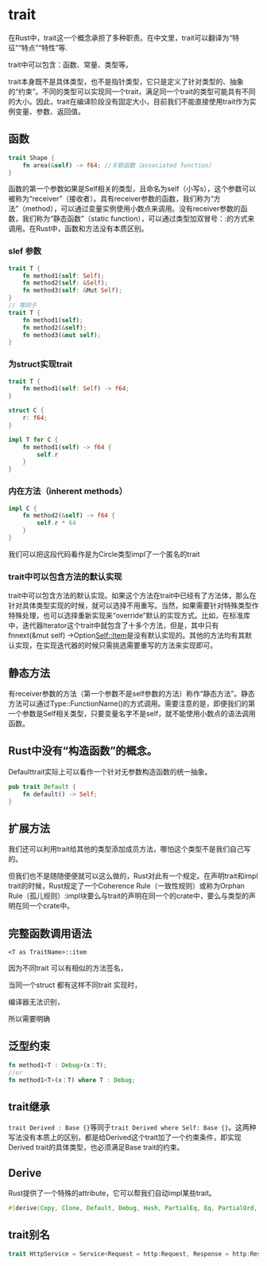 # trait

在Rust中，trait这一个概念承担了多种职责。在中文里，trait可以翻译为“特征”“特点”“特性”等.

trait中可以包含：函数、常量、类型等。

trait本身既不是具体类型，也不是指针类型，它只是定义了针对类型的、抽象的“约束”。不同的类型可以实现同一个trait，满足同一个trait的类型可能具有不同的大小。因此，trait在编译阶段没有固定大小，目前我们不能直接使用trait作为实例变量、参数、返回值。

## 函数

``` Rust
trait Shape {
    fn area(&self) -> f64; //关联函数（associated function）
}
```

函数的第一个参数如果是Self相关的类型，且命名为self（小写s），这个参数可以被称为“receiver”（接收者）。具有receiver参数的函数，我们称为“方法”（method），可以通过变量实例使用小数点来调用。没有receiver参数的函数，我们称为“静态函数”（static function），可以通过类型加双冒号：:的方式来调用。在Rust中，函数和方法没有本质区别。

### slef 参数

``` Rust
trait T {
    fn method1(self: Self); 
    fn method2(self: &Self); 
    fn method3(self: &Mut Self); 
}
// 等同于
trait T {
    fn method1(self); 
    fn method2(&self); 
    fn method3(&mut self); 
}
```

### 为struct实现trait

``` Rust
trait T {
    fn method1(self: Self) -> f64; 
}

struct C {
    r: f64;
}

impl T for C {
    fn method1(self) -> f64 {
        self.r
    }
}
```

### 内在方法（inherent methods）

``` Rust
impl C {
    fn method2(&self) -> f64 {
        self.r * 64
    }
}
```

我们可以把这段代码看作是为Circle类型impl了一个匿名的trait

### trait中可以包含方法的默认实现

trait中可以包含方法的默认实现。如果这个方法在trait中已经有了方法体，那么在针对具体类型实现的时候，就可以选择不用重写。当然，如果需要针对特殊类型作特殊处理，也可以选择重新实现来“override”默认的实现方式。比如，在标准库中，迭代器Iterator这个trait中就包含了十多个方法，但是，其中只有fnnext(&mut self) ->Option<Self::Item>是没有默认实现的。其他的方法均有其默认实现，在实现迭代器的时候只需挑选需要重写的方法来实现即可。

## 静态方法

有receiver参数的方法（第一个参数不是self参数的方法）称作“静态方法”。静态方法可以通过Type::FunctionName()的方式调用。需要注意的是，即便我们的第一个参数是Self相关类型，只要变量名字不是self，就不能使用小数点的语法调用函数。

## Rust中没有“构造函数”的概念。

Defaulttrait实际上可以看作一个针对无参数构造函数的统一抽象。

``` Rust
pub trait Default {
    fn default() -> Self;
}
```

## 扩展方法

我们还可以利用trait给其他的类型添加成员方法，哪怕这个类型不是我们自己写的。

但我们也不是随随便便就可以这么做的，Rust对此有一个规定。在声明trait和impl trait的时候，Rust规定了一个Coherence Rule（一致性规则）或称为Orphan Rule（孤儿规则）:impl块要么与trait的声明在同一个的crate中，要么与类型的声明在同一个crate中。

## 完整函数调用语法

`<T as TraitName>::item`

因为不同trait 可以有相似的方法签名， 

当同一个struct 都有这样不同trait 实现时，

编译器无法识别，

所以需要明确

## 泛型约束

``` Rust
fn method1<T : Debug>(x：T);
//or
fn method1<T>(x：T) where T : Debug;
```

## trait继承

`trait Derived : Base {}`等同于`trait Derived where Self: Base {}`。这两种写法没有本质上的区别，都是给Derived这个trait加了一个约束条件，即实现Derived trait的具体类型，也必须满足Base trait的约束。

## Derive

Rust提供了一个特殊的attribute，它可以帮我们自动impl某些trait。

``` Rust
#[derive(Copy, Clone, Default, Debug, Hash, PartialEq, Eq, PartialOrd, Ord, RustEncodanle, FromPromotove, Send, Sync])]

```

## trait别名

``` Rust
trait HttpService = Service<Request = http:Request, Response = http:Response>;
```